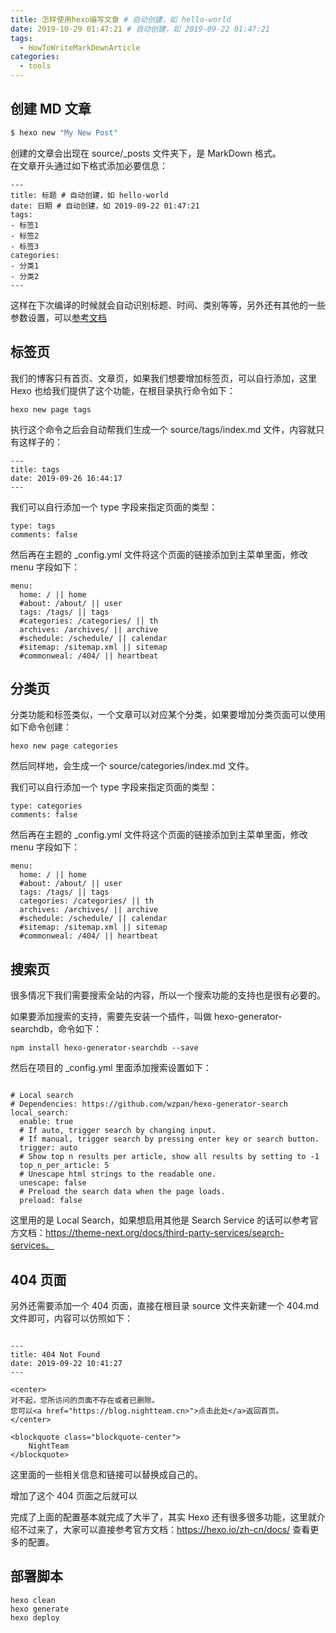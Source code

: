 ```yaml
---
title: 怎样使用hexo编写文章 # 自动创建，如 hello-world
date: 2019-10-29 01:47:21 # 自动创建，如 2019-09-22 01:47:21
tags:
  - HowToWriteMarkDownArticle
categories:
  - tools
---
```


## 创建 MD 文章

```bash
$ hexo new "My New Post"
```

创建的文章会出现在 source/\_posts 文件夹下，是 MarkDown 格式。  
在文章开头通过如下格式添加必要信息：

```
---
title: 标题 # 自动创建，如 hello-world
date: 日期 # 自动创建，如 2019-09-22 01:47:21
tags:
- 标签1
- 标签2
- 标签3
categories:
- 分类1
- 分类2
---
```

这样在下次编译的时候就会自动识别标题、时间、类别等等，另外还有其他的一些参数设置，可以[参考文档](https://hexo.io/zh-cn/docs/writing.html)

## 标签页

我们的博客只有首页、文章页，如果我们想要增加标签页，可以自行添加，这里 Hexo 也给我们提供了这个功能，在根目录执行命令如下：

```
hexo new page tags

```

执行这个命令之后会自动帮我们生成一个 source/tags/index.md 文件，内容就只有这样子的：

```
---
title: tags
date: 2019-09-26 16:44:17
---
```

我们可以自行添加一个 type 字段来指定页面的类型：

```
type: tags
comments: false
```

然后再在主题的 \_config.yml 文件将这个页面的链接添加到主菜单里面，修改 menu 字段如下：

```
menu:
  home: / || home
  #about: /about/ || user
  tags: /tags/ || tags
  #categories: /categories/ || th
  archives: /archives/ || archive
  #schedule: /schedule/ || calendar
  #sitemap: /sitemap.xml || sitemap
  #commonweal: /404/ || heartbeat
```

## 分类页

分类功能和标签类似，一个文章可以对应某个分类，如果要增加分类页面可以使用如下命令创建：

```
hexo new page categories
```

然后同样地，会生成一个 source/categories/index.md 文件。

我们可以自行添加一个 type 字段来指定页面的类型：

```
type: categories
comments: false
```

然后再在主题的 \_config.yml 文件将这个页面的链接添加到主菜单里面，修改 menu 字段如下：

```
menu:
  home: / || home
  #about: /about/ || user
  tags: /tags/ || tags
  categories: /categories/ || th
  archives: /archives/ || archive
  #schedule: /schedule/ || calendar
  #sitemap: /sitemap.xml || sitemap
  #commonweal: /404/ || heartbeat
```

## 搜索页

很多情况下我们需要搜索全站的内容，所以一个搜索功能的支持也是很有必要的。

如果要添加搜索的支持，需要先安装一个插件，叫做 hexo-generator-searchdb，命令如下：

```
npm install hexo-generator-searchdb --save
```

然后在项目的 \_config.yml 里面添加搜索设置如下：

```

# Local search
# Dependencies: https://github.com/wzpan/hexo-generator-search
local_search:
  enable: true
  # If auto, trigger search by changing input.
  # If manual, trigger search by pressing enter key or search button.
  trigger: auto
  # Show top n results per article, show all results by setting to -1
  top_n_per_article: 5
  # Unescape html strings to the readable one.
  unescape: false
  # Preload the search data when the page loads.
  preload: false
```

这里用的是 Local Search，如果想启用其他是 Search Service 的话可以参考官方文档：https://theme-next.org/docs/third-party-services/search-services。

## 404 页面

另外还需要添加一个 404 页面，直接在根目录 source 文件夹新建一个 404.md 文件即可，内容可以仿照如下：

```

---
title: 404 Not Found
date: 2019-09-22 10:41:27
---

<center>
对不起，您所访问的页面不存在或者已删除。
您可以<a href="https://blog.nightteam.cn>">点击此处</a>返回首页。
</center>

<blockquote class="blockquote-center">
    NightTeam
</blockquote>
```

这里面的一些相关信息和链接可以替换成自己的。

增加了这个 404 页面之后就可以

完成了上面的配置基本就完成了大半了，其实 Hexo 还有很多很多功能，这里就介绍不过来了，大家可以直接参考官方文档：https://hexo.io/zh-cn/docs/ 查看更多的配置。

## 部署脚本

```
hexo clean
hexo generate
hexo deploy
```
